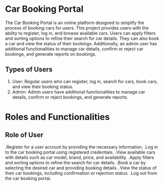 # Car Booking Portal
The Car Booking Portal is an online platform designed to simplify the process of booking cars for users. This project provides users with the ability to register, log in, and browse available cars. Users can apply filters and sorting options to refine their search for car details. They can also book a car and view the status of their bookings. Additionally, an admin user has additional functionalities to manage car details, confirm or reject car bookings, and generate reports on bookings.
## Types of Users
1) User: Regular users who can register, log in, search for cars, book cars, and view their booking status.
2) Admin: Admin users have additional functionalities to manage car details, confirm or reject bookings, and generate reports.
# Roles and Functionalities
## Role of User
.Register for a user account by providing the necessary information.
.Log in to the car booking portal using registered credentials.
.View available cars with details such as car model, brand, price, and availability.
.Apply filters and sorting options to refine the search for car details.
.Book a car by selecting the desired car and providing booking details.
.View the status of their car bookings, including confirmation or rejection status.
.Log out from the car booking portal.
